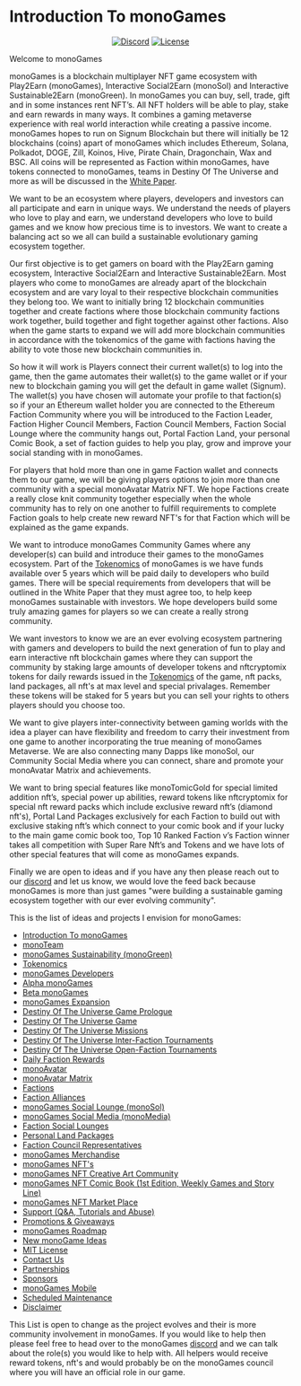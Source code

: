 <h1><strong>Introduction To monoGames</strong></h1>

<p align="center"> 
<a href="https://discord.gg/5V4Y7y2gwV"><img src="https://img.shields.io/static/v1?logo=discord&label=&message=Discord&color=36393f&style=flat-square" alt="Discord"></a>
<a href="https://github.com/369gtech/MIT-License/blob/main/LICENSE"><img src="https://img.shields.io/github/license/antonkomarev/github-profile-views-counter.svg?&color=green&style=flat-square" alt="License"></a>
</p>

Welcome to monoGames

monoGames is a blockchain multiplayer NFT game ecosystem with Play2Earn (monoGames), Interactive Social2Earn (monoSol) and Interactive Sustainable2Earn (monoGreen). In monoGames you can buy, sell, trade, gift and in some instances rent NFT’s. All NFT holders will be able to play, stake and earn rewards in many ways. It combines a gaming metaverse experience with real world interaction while creating a passive income. monoGames hopes to run on Signum Blockchain but there will initially be 12 blockchains (coins) apart of monoGames which includes Ethereum, Solana, Polkadot, DOGE, Zill, Koinos, Hive, Pirate Chain, Dragonchain, Wax and BSC. All coins will be represented as Faction within monoGames, have tokens connected to monoGames, teams in Destiny Of The Universe and more as will be discussed in the <a href="">White Paper</a>.

We want to be an ecosystem where players, developers and investors can all participate and earn in unique ways. We understand the needs of players who love to play and earn, we understand developers who love to build games and we know how precious time is to investors. We want to create a balancing act so we all can build a sustainable evolutionary gaming ecosystem together.

Our first objective is to get gamers on board with the Play2Earn gaming ecosystem, Interactive Social2Earn and Interactive Sustainable2Earn. Most players who come to monoGames are already apart of the blockchain ecosystem and are vary loyal to their respective blockchain communities they belong too. We want to initially bring 12 blockchain communities together and create factions where those blockchain community factions work together, build together and fight together against other factions. Also when the game starts to expand we will add more blockchain communities in accordance with the tokenomics of the game with factions having the ability to vote those new blockchain communities in.

So how it will work is Players connect their current wallet(s) to log into the game, then the game automates their wallet(s) to the game wallet or if your new to blockchain gaming you will get the default in game wallet (Signum). The wallet(s) you have chosen will automate your profile to that faction(s) so if your an Ethereum wallet holder you are connected to the Ethereum Faction Community where you will be introduced to the Faction Leader, Faction Higher Council Members, Faction Council Members, Faction Social Lounge where the community hangs out, Portal Faction Land, your personal Comic Book, a set of faction guides to help you play, grow and improve your social standing with in monoGames.

For players that hold more than one in game Faction wallet and connects them to our game, we will be giving players options to join more than one community with a special monoAvatar Matrix NFT. We hope Factions create a really close knit community together especially when the whole community has to rely on one another to fulfill requirements to complete Faction goals to help create new reward NFT's for that Faction which will be explained as the game expands.

We want to introduce monoGames Community Games where any developer(s) can build and introduce their games to the monoGames ecosystem. Part of the <a href="https://github.com/369gtech/Tokenomics">Tokenomics</a> of monoGames is we have funds available over 5 years which will be paid daily to developers who build games. There will be special requirements from developers that will be outlined in the White Paper that they must agree too, to help keep monoGames sustainable with investors. We hope developers build some truly amazing games for players so we can create a really strong community.

We want investors to know we are an ever evolving ecosystem partnering with gamers and developers to build the next generation of fun to play and earn interactive nft blockchain games where they can support the community by staking large amounts of developer tokens and nftcryptomix tokens for daily rewards issued in the <a href="https://github.com/369gtech/Tokenomics">Tokenomics</a> of the game, nft packs, land packages, all nft's at max level and special privalages. Remember these tokens will be staked for 5 years but you can sell your rights to others players should you choose too.

We want to give players inter-connectivity between gaming worlds with the idea a player can have flexibility and freedom to carry their investment from one game to another incorporating the true meaning of monoGames Metaverse. We are also connecting many Dapps like monoSol, our Community Social Media where you can connect, share and promote your monoAvatar Matrix and achievements.

We want to bring special features like monoTomicGold for special limited addition nft’s, special power up abilities, reward tokens like nftcryptomix for special nft reward packs which include exclusive reward nft’s (diamond nft's), Portal Land Packages exclusively for each Faction to build out with exclusive staking nft’s which connect to your comic book and if your lucky to the main game comic book too, Top 10 Ranked Faction v’s Faction winner takes all competition with Super Rare Nft’s and Tokens and we have lots of other special features that will come as monoGames expands.

Finally we are open to ideas and if you have any then please reach out to our <a href="https://discord.gg/5V4Y7y2gwV">discord</a> and let us know, we would love the feed back because monoGames is more than just games "were building a sustainable gaming ecosystem together with our ever evolving community".

This is the list of ideas and projects I envision for monoGames:

<ul>
  <li><a href="https://github.com/369gtech/monoGames">Introduction To monoGames</a></li>
  <li><a href="https://github.com/369gtech/monoTeam">monoTeam</a></li>
  <li><a href="https://github.com/369gtech/monoGames-Sustainability-monoGreen-">monoGames Sustainability (monoGreen)</a></li>
  <li><a href="https://github.com/369gtech/Tokenomics">Tokenomics</a></li>
  <li><a href="https://github.com/369gtech/monoGames-Developers">monoGames Developers</a></li>
  <li><a href="https://github.com/369gtech/Alpha-monoGames">Alpha monoGames</a></li>
  <li><a href="https://github.com/369gtech/Beta-monoGames">Beta monoGames</a></li>
  <li><a href="https://github.com/369gtech/monoGames-Expansion">monoGames Expansion</a></li>
  <li><a href="https://github.com/369gtech/Destiny-Of-The-Universe-Game-Prologue">Destiny Of The Universe Game Prologue</a></li>
  <li><a href="https://github.com/369gtech/Destiny-Of-The-Universe-Game">Destiny Of The Universe Game</a></li>
  <li><a href="https://github.com/369gtech/Destiny-Of-The-Universe-Missions">Destiny Of The Universe Missions</a></li>
  <li><a href="https://github.com/369gtech/Destiny-Of-The-Universe-Inter-Faction-Tournaments">Destiny Of The Universe Inter-Faction Tournaments</a></li>
  <li><a href="https://github.com/369gtech/Destiny-Of-The-Universe-Open-Faction-Tournaments">Destiny Of The Universe Open-Faction Tournaments</a></li>
  <li><a href="https://github.com/369gtech/Daily-Faction-Rewards">Daily Faction Rewards</a></li>
  <li><a href="https://github.com/369gtech/monoAvatar">monoAvatar</a></li>
  <li><a href="https://github.com/369gtech/monoAvatar-Matrix">monoAvatar Matrix</a></li>  
  <li><a href="https://github.com/369gtech/Factions">Factions</a></li>
  <li><a href="https://github.com/369gtech/Faction-Alliances">Faction Alliances</a></li>
  <li><a href="https://github.com/369gtech/monoGames-Social-Lounge-monoSol-">monoGames Social Lounge (monoSol)</a></li>
  <li><a href="https://github.com/369gtech/monoGames-Social-Media-monoMedia-">monoGames Social Media (monoMedia)</a></li>
  <li><a href="https://github.com/369gtech/Faction-Social-Lounges">Faction Social Lounges</a></li>
  <li><a href="https://github.com/369gtech/Personal-Land-Packages">Personal Land Packages</a></li>
  <li><a href="https://github.com/369gtech/Faction-Council-Representatives">Faction Council Representatives</a></li>
  <li><a href="https://github.com/369gtech/monoGames-Merchandise">monoGames Merchandise</a></li>
  <li><a href="https://github.com/369gtech/monoGames-NFT-s">monoGames NFT's</a></li>
  <li><a href="https://github.com/369gtech/monoGames-NFT-Creative-Art-Community">monoGames NFT Creative Art Community</a></li>
  <li><a href="https://github.com/369gtech/monoGames-NFT-Comic-Book-1st-Edition-Weekly-Games-and-Story-Line-">monoGames NFT Comic Book (1st Edition, Weekly Games and Story Line)</a></li>
  <li><a href="https://github.com/369gtech/monoGames-NFT-Market-Place">monoGames NFT Market Place</a></li>
  <li><a href="https://github.com/369gtech/Support-Q-A-Tutorials-and-Abuse-">Support (Q&A, Tutorials and Abuse)</a></li>
  <li><a href="https://github.com/369gtech/Promotions-Giveaways">Promotions & Giveaways</a></li>
  <li><a href="https://github.com/369gtech/monoGames-Roadmap">monoGames Roadmap</a></li>
  <li><a href="https://github.com/369gtech/monoGames/blob/main/New%20monoGame%20Ideas">New monoGame Ideas</a></li>
  <li><a href="https://github.com/369gtech/monoGames/blob/main/MIT%20License">MIT License</a></li>
  <li><a href="https://github.com/369gtech/Contact-Us">Contact Us</a></li>
  <li><a href="https://github.com/369gtech/monoGames/blob/main/Partnerships">Partnerships</a></li>
  <li><a href="https://github.com/369gtech/monoGames/blob/main/Sponsors">Sponsors</a></li>
  <li><a href="https://github.com/369gtech/monoGames-Mobile">monoGames Mobile</a></li>
  <li><a href="https://github.com/369gtech/monoGames/blob/main/Scheduled%20Maintenance">Scheduled Maintenance</a></li>
  <li><a href="https://github.com/369gtech/Disclaimer">Disclaimer</a></li>
</ul>  

This List is open to change as the project evolves and their is more community involvement in monoGames. If you would like to help then please feel free to head over to the monoGames <a href="https://discord.gg/5V4Y7y2gwV">discord</a> and we can talk about the role(s) you would like to help with. All helpers would receive reward tokens, nft's and would probably be on the monoGames council where you will have an official role in our game.

